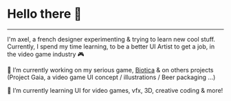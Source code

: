 # Hello there 👋
___

I'm axel, a french designer experimenting & trying to learn new cool stuff.
Currently, I spend my time learning, to be a better UI Artist to get a job, in the video game industry 🎮


🔭 I’m currently working on my serious game,  [Biotica](https://axelgueudin.github.io/biotica "Biotica website") & on others projects (Project Gaia, a video game UI concept / illustrations / Beer packaging ...) 

🌱 I’m currently learning UI for video games, vfx, 3D, creative coding & more! 
